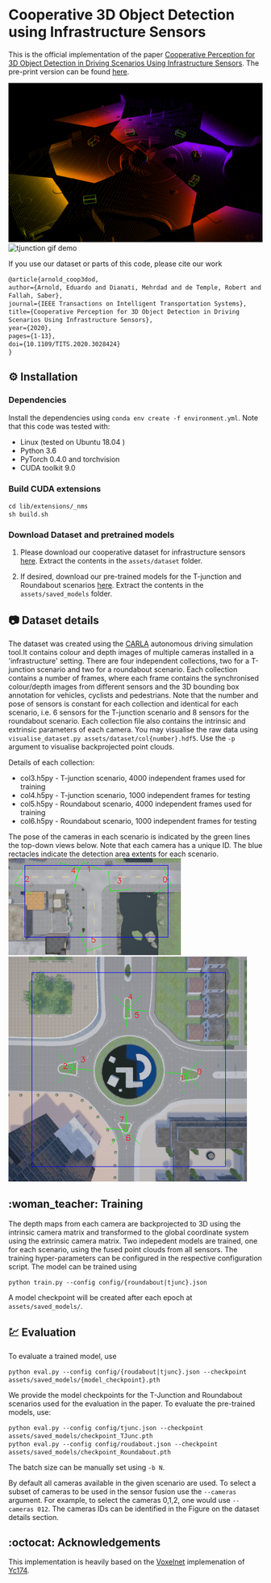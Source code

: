 # Cooperative 3D Object Detection using Infrastructure Sensors

This is the official implementation of the paper [Cooperative Perception for 3D Object Detection in Driving Scenarios Using Infrastructure Sensors](https://ieeexplore.ieee.org/abstract/document/9228884).
The pre-print version can be found [here](https://arxiv.org/pdf/1912.12147.pdf).

![roundabout gif demo](assets/images/roundabout.gif)
![tjunction gif demo](assets/images/tjunc.gif)


If you use our dataset or parts of this code, please cite our work
```
@article{arnold_coop3dod,
author={Arnold, Eduardo and Dianati, Mehrdad and de Temple, Robert and Fallah, Saber},
journal={IEEE Transactions on Intelligent Transportation Systems},
title={Cooperative Perception for 3D Object Detection in Driving Scenarios Using Infrastructure Sensors},
year={2020},
pages={1-13},
doi={10.1109/TITS.2020.3028424}
}
```

## :gear: Installation

### Dependencies

Install the dependencies using `conda env create -f environment.yml`. 
Note that this code was tested with:

- Linux (tested on Ubuntu 18.04 )
- Python 3.6
- PyTorch 0.4.0 and torchvision
- CUDA toolkit 9.0


### Build CUDA extensions

```shell
cd lib/extensions/_nms
sh build.sh
```

### Download Dataset and pretrained models

1. Please download our cooperative dataset for infrastructure sensors [here](https://drive.google.com/file/d/1tlUelCVcMX9H2i60zrPdLS4yywa5gTmS/view?usp=sharing). Extract the contents in the `assets/dataset` folder.

2. If desired, download our pre-trained models for the T-junction and Roundabout scenarios [here](https://drive.google.com/file/d/1iVBYGxqSt8EmqmYveeag49cRZvC_r0Y4/view?usp=sharing). Extract the contents in the `assets/saved_models` folder.

## :camera: Dataset details
The dataset was created using the [CARLA](https://carla.org/) autonomous driving simulation tool.It contains colour and depth images of multiple cameras installed in a 'infrastructure' setting.
There are four independent collections, two for a T-junction scenario and two for a roundabout scenario.
Each collection contains a number of frames, where each frame contains the synchronised colour/depth images from different sensors and the 3D bounding box annotation for vehicles, cyclists and pedestrians.
Note that the number and pose of sensors is constant for each collection and identical for each scenario, i.e. 6 sensors for the T-junction scenario and 8 sensors for the roundabout scenario.
Each collection file also contains the intrinsic and extrinsic parameters of each camera. 
You may visualise the raw data using `visualise_dataset.py assets/dataset/col{number}.hdf5`. Use the `-p` argument to visualise backprojected point clouds.

Details of each collection:
- col3.h5py - T-junction scenario, 4000 independent frames used for training
- col4.h5py - T-junction scenario, 1000 independent frames for testing
- col5.h5py - Roundabout scenario, 4000 independent frames used for training
- col6.h5py - Roundabout scenario, 1000 independent frames for testing

The pose of the cameras in each scenario is indicated by the green lines the top-down views below. Note that each camera has a unique ID.
The blue rectacles indicate the detection area extents for each scenario.
![pose of cameras in tjunction scenario](assets/images/cams_t.png)
![pose of cameras in roundabout scenario](assets/images/cams_r.png)

## :woman\_teacher: Training
The depth maps from each camera are backprojected to 3D using the intrinsic camera matrix and transformed to the global coordinate system using the extrinsic camera matrix.
Two indepedent models are trained, one for each scenario, using the fused point clouds from all sensors.
The training hyper-parameters can be configured in the respective configuration script.
The model can be trained using

```
python train.py --config config/{roundabout|tjunc}.json
```

A model checkpoint will be created after each epoch at `assets/saved_models/`.

## :chart: Evaluation
To evaluate a trained model, use
```
python eval.py --config config/{roudabout|tjunc}.json --checkpoint assets/saved_models/{model_checkpoint}.pth
```

We provide the model checkpoints for the T-Junction and Roundabout scenarios used for the evaluation in the paper.
To evaluate the pre-trained models, use:
```
python eval.py --config config/tjunc.json --checkpoint assets/saved_models/checkpoint_TJunc.pth
python eval.py --config config/roudabout.json --checkpoint assets/saved_models/checkpoint_Roundabout.pth
```

The batch size can be manually set using `-b N`.

By default all cameras available in the given scenario are used.
To select a subset of cameras to be used in the sensor fusion use the `--cameras` argument.
For example, to select the cameras 0,1,2, one would use `--cameras 012`.
The cameras IDs can be identified in the Figure on the dataset details section.

## :octocat: Acknowledgements
This implementation is heavily based on the [Voxelnet](https://arxiv.org/abs/1711.06396) implemenation of [Yc174](https://github.com/Yc174/voxelnet).
